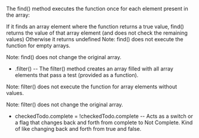 The find() method executes the function once for each element present in the array:

If it finds an array element where the function returns a true value, find() returns the value of that array element (and does not check the remaining values)
Otherwise it returns undefined
Note: find() does not execute the function for empty arrays.

Note: find() does not change the original array.
- .filter() -- The filter() method creates an array filled with all array elements that pass a test (provided as a function).

Note: filter() does not execute the function for array elements without values.

Note: filter() does not change the original array.
- checkedTodo.complete = !checkedTodo.complete -- Acts as a switch or a flag that changes back and forth from complete to Not Complete. Kind of like changing back and forth from true and false.
